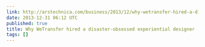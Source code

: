 ```yaml
---
link: http://arstechnica.com/business/2013/12/why-wetransfer-hired-a-disaster-obsessed-experiential-designer/
date: 2013-12-31 06:12 UTC
published: true
title: Why WeTransfer hired a disaster-obsessed experiential designer
tags: []
---
```



